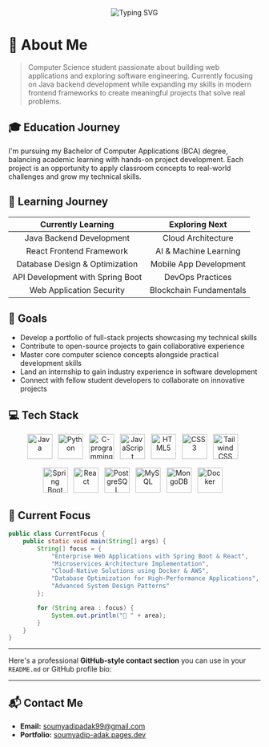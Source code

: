 <div align="center">
  <img src="https://readme-typing-svg.herokuapp.com?font=Fira+Code&weight=600&size=30&pause=1000&vCenter=true&random=false&width=600&height=100&lines=Hello%2C+I'm+Soumyadip+Adak👋;Java+Enthusiast+☺️" alt="Typing SVG" />
</div>

# 💫 About Me

> Computer Science student passionate about building web applications and exploring software engineering. Currently focusing on Java backend development while expanding my skills in modern frontend frameworks to create meaningful projects that solve real problems.

## 🎓 Education Journey

I'm pursuing my Bachelor of Computer Applications (BCA) degree, balancing academic learning with hands-on project development. Each project is an opportunity to apply classroom concepts to real-world challenges and grow my technical skills.

## 🌱 Learning Journey

<div align="center">

|        Currently Learning        |     Exploring Next      |
| :------------------------------: | :---------------------: |
|     Java Backend Development     |   Cloud Architecture    |
|     React Frontend Framework     |  AI & Machine Learning  |
|  Database Design & Optimization  | Mobile App Development  |
| API Development with Spring Boot |    DevOps Practices     |
|     Web Application Security     | Blockchain Fundamentals |

</div>

## 🚀 Goals

- Develop a portfolio of full-stack projects showcasing my technical skills
- Contribute to open-source projects to gain collaborative experience
- Master core computer science concepts alongside practical development skills
- Land an internship to gain industry experience in software development
- Connect with fellow student developers to collaborate on innovative projects

## 💻 Tech Stack

<div align="center"> 
  <p> 
    <a href="#"><img width="50" height="50" src="https://img.icons8.com/color/48/java-coffee-cup-logo.png" alt="Java"/></a>&nbsp;&nbsp; 
    <a href="#"><img width="50" height="50" src="https://img.icons8.com/color/48/python--v1.png" alt="Python"/></a>&nbsp;&nbsp; 
    <a href="#"><img width="50" height="50" src="https://img.icons8.com/fluency/48/c-programming.png" alt="C-programming"/></a>&nbsp;&nbsp; 
    <a href="#"><img width="50" height="50" src="https://img.icons8.com/color/48/javascript.png" alt="JavaScript"/></a>&nbsp;&nbsp; 
    <a href="#"><img width="50" height="50" src="https://img.icons8.com/color/48/html-5.png" alt="HTML5"/></a>&nbsp;&nbsp; 
    <a href="#"><img width="50" height="50" src="https://img.icons8.com/color/48/css3.png" alt="CSS3"/></a>&nbsp;&nbsp; 
    <a href="#"><img width="50" height="50" src="https://img.icons8.com/color/48/tailwindcss.png" alt="Tailwind CSS"/></a>&nbsp;&nbsp; 
  </p> 
  <p> 
    <a href="#"><img width="50" height="50" src="https://img.icons8.com/color/48/spring-logo.png" alt="Spring Boot"/></a>&nbsp;&nbsp; 
    <a href="#"><img width="50" height="50" src="https://img.icons8.com/plasticine/100/react.png" alt="React"/></a>&nbsp;&nbsp; 
    <a href="#"><img width="50" height="50" src="https://img.icons8.com/color/48/postgreesql.png" alt="PostgreSQL"/></a>&nbsp;&nbsp;
    <a href="#"><img width="50" height="50" src="https://img.icons8.com/color/48/mysql-logo.png" alt="MySQL"/></a>&nbsp;&nbsp; 
    <a href="#"><img width="50" height="50" src="https://img.icons8.com/color/48/mongo-db.png" alt="MongoDB"/></a>&nbsp;&nbsp; 
    <a href="#"><img width="50" height="50" src="https://img.icons8.com/color/48/docker.png" alt="Docker"/></a>&nbsp;&nbsp; 
  </p> 
</div>


## 🚀 Current Focus

```java
public class CurrentFocus {
    public static void main(String[] args) {
        String[] focus = {
            "Enterprise Web Applications with Spring Boot & React",
            "Microservices Architecture Implementation",
            "Cloud-Native Solutions using Docker & AWS",
            "Database Optimization for High-Performance Applications",
            "Advanced System Design Patterns"
        };

        for (String area : focus) {
            System.out.println("📌 " + area);
        }
    }
}
```
---
Here's a professional **GitHub-style contact section** you can use in your `README.md` or GitHub profile bio:

---

## 📬 Contact Me

* **Email:** [soumyadipadak99@gmail.com](mailto:soumyadipadak99@gmail.com)
* **Portfolio:** [soumyadip-adak.pages.dev](https://soumyadip-adak.pages.dev)
